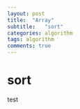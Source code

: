 ```yaml
---
layout: post
title:  "Array"
subtitle:   "sort"
categories: algorithm
tags: algorithm
comments: true
---
```


# sort

test